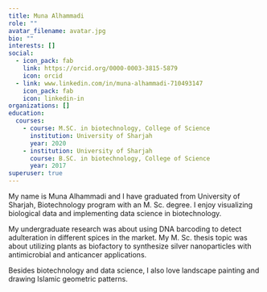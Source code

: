 ```yaml
---
title: Muna Alhammadi
role: ""
avatar_filename: avatar.jpg
bio: ""
interests: []
social:
  - icon_pack: fab
    link: https://orcid.org/0000-0003-3815-5879
    icon: orcid
  - link: www.linkedin.com/in/muna-alhammadi-710493147
    icon_pack: fab
    icon: linkedin-in
organizations: []
education:
  courses:
    - course: M.SC. in biotechnology, College of Science
      institution: University of Sharjah
      year: 2020
    - institution: University of Sharjah
      course: B.SC. in biotechnology, College of Science
      year: 2017
superuser: true
---
```

My name is Muna Alhammadi and I have graduated from University of Sharjah, Biotechnology program with an M. Sc. degree. I enjoy visualizing biological data and implementing data science in biotechnology.

My undergraduate research was about using DNA barcoding to detect adulteration in different spices in the market. My M. Sc. thesis topic was about utilizing plants as biofactory to synthesize silver nanoparticles with antimicrobial and anticancer applications.

Besides biotechnology and data science, I also love landscape painting and drawing Islamic geometric patterns.